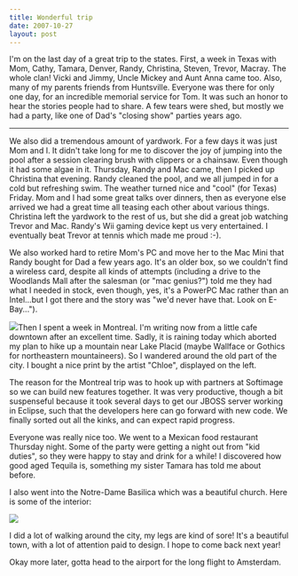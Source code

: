 ```yaml
---
title: Wonderful trip
date: 2007-10-27
layout: post
---
```


I'm on the last day of a great trip to the states. First, a week in Texas
with Mom, Cathy, Tamara, Denver, Randy, Christina, Steven, Trevor, Macray.
The whole clan! Vicki and Jimmy, Uncle Mickey and Aunt Anna came too. Also,
many of my parents friends from Huntsville. Everyone was there for only
one day, for an incredible memorial service for Tom. It was such an honor
to hear the stories people had to share. A few tears were shed, but mostly
we had a party, like one of Dad's "closing show" parties years ago.
  
---
  
We also did a tremendous amount of yardwork. For a few days it was just
Mom and I. It didn't take long for me to discover the joy of jumping into
the pool after a session clearing brush with clippers or a chainsaw. Even
though it had some algae in it. Thursday, Randy and Mac came, then I picked
up Christina that evening. Randy cleaned the pool, and we all jumped in
for a cold but refreshing swim. The weather turned nice and "cool" (for
Texas) Friday. Mom and I had some great talks over dinners, then as everyone
else arrived we had a great time all teasing each other about various things.
Christina left the yardwork to the rest of us, but she did a great job
watching Trevor and Mac. Randy's Wii gaming device kept us very entertained.
I eventually beat Trevor at tennis which made me proud :-).
  
  
We also worked hard to retire Mom's PC and move her to the Mac Mini that
Randy bought for Dad a few years ago. It's an older box, so we couldn't
find a wireless card, despite all kinds of attempts (including a drive
to the Woodlands Mall after the salesman (or "mac genius?") told me they
had what I needed in stock, even though, yes, it's a PowerPC Mac rather
than an Intel...but I got there and the story was "we'd never have that.
Look on E-Bay...").
  
  
![](http://www.guildegraphique.com/typo3temp/pics/68987f4e85.jpg)Then I spent a week in Montreal. I'm writing now from a little cafe downtown
after an excellent time. Sadly, it is raining today which aborted my plan
to hike up a mountain near Lake Placid (maybe Wallface or Gothics for northeastern
mountaineers). So I wandered around the old part of the city. I bought
a nice print by the artist "Chloe", displayed on the left.
  
  
The reason for the Montreal trip was to hook up with partners at Softimage
so we can build new features together. It was very productive, though a
bit suspenseful because it took several days to get our JBOSS server working
in Eclipse, such that the developers here can go forward with new code.
We finally sorted out all the kinks, and can expect rapid progress.
  
  
Everyone was really nice too. We went to a Mexican food restaurant Thursday
night. Some of the party were getting a night out from "kid duties", so
they were happy to stay and drink for a while! I discovered how good aged
Tequila is, something my sister Tamara has told me about before.
  
  
I also went into the Notre-Dame Basilica which was a beautiful church.
Here is some of the interior:
  
  
![](http://www.basiliquenddm.org/images/plan_arch/arch_1.jpg)
  
  
  
I did a lot of walking around the city, my legs are kind of sore! It's
a beautiful town, with a lot of attention paid to design. I hope to come
back next year!
  
  
Okay more later, gotta head to the airport for the long flight to Amsterdam.
